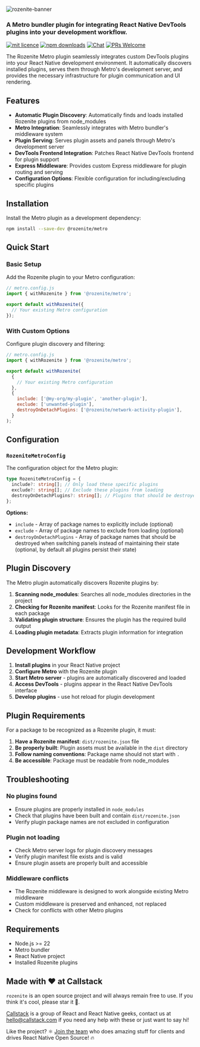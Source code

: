 ![rozenite-banner](https://www.rozenite.dev/rozenite-banner.jpg)

### A Metro bundler plugin for integrating React Native DevTools plugins into your development workflow.

[![mit licence][license-badge]][license] [![npm downloads][npm-downloads-badge]][npm-downloads] [![Chat][chat-badge]][chat] [![PRs Welcome][prs-welcome-badge]][prs-welcome]

The Rozenite Metro plugin seamlessly integrates custom DevTools plugins into your React Native development environment. It automatically discovers installed plugins, serves them through Metro's development server, and provides the necessary infrastructure for plugin communication and UI rendering.

## Features

- **Automatic Plugin Discovery**: Automatically finds and loads installed Rozenite plugins from node_modules
- **Metro Integration**: Seamlessly integrates with Metro bundler's middleware system
- **Plugin Serving**: Serves plugin assets and panels through Metro's development server
- **DevTools Frontend Integration**: Patches React Native DevTools frontend for plugin support
- **Express Middleware**: Provides custom Express middleware for plugin routing and serving
- **Configuration Options**: Flexible configuration for including/excluding specific plugins

## Installation

Install the Metro plugin as a development dependency:

```bash
npm install --save-dev @rozenite/metro
```

## Quick Start

### Basic Setup

Add the Rozenite plugin to your Metro configuration:

```javascript
// metro.config.js
import { withRozenite } from '@rozenite/metro';

export default withRozenite({
  // Your existing Metro configuration
});
```

### With Custom Options

Configure plugin discovery and filtering:

```javascript
// metro.config.js
import { withRozenite } from '@rozenite/metro';

export default withRozenite(
  {
    // Your existing Metro configuration
  },
  {
    include: ['@my-org/my-plugin', 'another-plugin'],
    exclude: ['unwanted-plugin'],
    destroyOnDetachPlugins: ['@rozenite/network-activity-plugin'],
  }
);
```

## Configuration

### `RozeniteMetroConfig`

The configuration object for the Metro plugin:

```typescript
type RozeniteMetroConfig = {
  include?: string[]; // Only load these specific plugins
  exclude?: string[]; // Exclude these plugins from loading
  destroyOnDetachPlugins?: string[]; // Plugins that should be destroyed when switching panels
};
```

**Options:**

- `include` - Array of package names to explicitly include (optional)
- `exclude` - Array of package names to exclude from loading (optional)
- `destroyOnDetachPlugins` - Array of package names that should be destroyed when switching panels instead of maintaining their state (optional, by default all plugins persist their state)

## Plugin Discovery

The Metro plugin automatically discovers Rozenite plugins by:

1. **Scanning node_modules**: Searches all node_modules directories in the project
2. **Checking for Rozenite manifest**: Looks for the Rozenite manifest file in each package
3. **Validating plugin structure**: Ensures the plugin has the required build output
4. **Loading plugin metadata**: Extracts plugin information for integration

## Development Workflow

1. **Install plugins** in your React Native project
2. **Configure Metro** with the Rozenite plugin
3. **Start Metro server** - plugins are automatically discovered and loaded
4. **Access DevTools** - plugins appear in the React Native DevTools interface
5. **Develop plugins** - use hot reload for plugin development

## Plugin Requirements

For a package to be recognized as a Rozenite plugin, it must:

1. **Have a Rozenite manifest**: `dist/rozenite.json` file
2. **Be properly built**: Plugin assets must be available in the `dist` directory
3. **Follow naming conventions**: Package name should not start with `.`
4. **Be accessible**: Package must be readable from node_modules

## Troubleshooting

### No plugins found

- Ensure plugins are properly installed in `node_modules`
- Check that plugins have been built and contain `dist/rozenite.json`
- Verify plugin package names are not excluded in configuration

### Plugin not loading

- Check Metro server logs for plugin discovery messages
- Verify plugin manifest file exists and is valid
- Ensure plugin assets are properly built and accessible

### Middleware conflicts

- The Rozenite middleware is designed to work alongside existing Metro middleware
- Custom middleware is preserved and enhanced, not replaced
- Check for conflicts with other Metro plugins

## Requirements

- Node.js >= 22
- Metro bundler
- React Native project
- Installed Rozenite plugins

## Made with ❤️ at Callstack

`rozenite` is an open source project and will always remain free to use. If you think it's cool, please star it 🌟.

[Callstack][callstack-readme-with-love] is a group of React and React Native geeks, contact us at [hello@callstack.com](mailto:hello@callstack.com) if you need any help with these or just want to say hi!

Like the project? ⚛️ [Join the team](https://callstack.com/careers/?utm_campaign=Senior_RN&utm_source=github&utm_medium=readme) who does amazing stuff for clients and drives React Native Open Source! 🔥

[callstack-readme-with-love]: https://callstack.com/?utm_source=github.com&utm_medium=referral&utm_campaign=rozenite&utm_term=readme-with-love
[license-badge]: https://img.shields.io/npm/l/rozenite?style=for-the-badge
[license]: https://github.com/callstackincubator/rozenite/blob/main/LICENSE
[npm-downloads-badge]: https://img.shields.io/npm/dm/rozenite?style=for-the-badge
[npm-downloads]: https://www.npmjs.com/package/@rozenite/metro
[prs-welcome-badge]: https://img.shields.io/badge/PRs-welcome-brightgreen.svg?style=for-the-badge
[prs-welcome]: https://github.com/callstackincubator/rozenite/blob/main/CONTRIBUTING.md
[chat-badge]: https://img.shields.io/discord/426714625279524876.svg?style=for-the-badge
[chat]: https://discord.gg/xgGt7KAjxv

